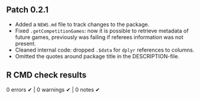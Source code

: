 ## Patch 0.2.1

* Added a `NEWS.md` file to track changes to the package.
* Fixed `.getCompetitionGames`: now it is possible to retrieve metadata of future games,
previously was failing if referees information was not present.
* Cleaned internal code: dropped `.$data` for `dplyr` references to columns.
* Omitted the quotes around package title in the DESCRIPTION-file.

## R CMD check results

0 errors ✔ | 0 warnings ✔ | 0 notes ✔
